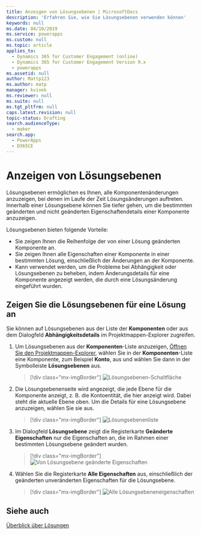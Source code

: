 ```yaml
---
title: Anzeigen von Lösungsebenen | MicrosoftDocs
description: 'Erfahren Sie, wie Sie Lösungsebenen verwenden können'
keywords: null
ms.date: 04/10/2019
ms.service: powerapps
ms.custom: null
ms.topic: article
applies_to:
  - Dynamics 365 for Customer Engagement (online)
  - Dynamics 365 for Customer Engagement Version 9.x
  - powerapps
ms.assetid: null
author: Mattp123
ms.author: matp
manager: kvivek
ms.reviewer: null
ms.suite: null
ms.tgt_pltfrm: null
caps.latest.revision: null
topic-status: Drafting
search.audienceType:
  - maker
search.app:
  - PowerApps
  - D365CE
---
```


# <a name="view-solution-layers"></a>Anzeigen von Lösungsebenen
Lösungsebenen ermöglichen es Ihnen, alle Komponentenänderungen anzuzeigen, bei denen im Laufe der Zeit Lösungsänderungen auftreten. Innerhalb einer Lösungsebene können Sie tiefer gehen, um die bestimmten geänderten und nicht geänderten Eigenschaftendetails einer Komponente anzuzeigen. 

Lösungsebenen bieten folgende Vorteile: 
-   Sie zeigen Ihnen die Reihenfolge der von einer Lösung geänderten Komponente an. 
-   Sie zeigen Ihnen alle Eigenschaften einer Komponente in einer bestimmten Lösung, einschließlich der Änderungen an der Komponente. 
-   Kann verwendet werden, um die Probleme bei Abhängigkeit oder Lösungsebenen zu beheben, indem Änderungsdetails für eine Komponente angezeigt werden, die durch eine Lösungsänderung eingeführt wurden.

## <a name="view-the-solution-layers-for-a-component"></a>Zeigen Sie die Lösungsebenen für eine Lösung an
Sie können auf Lösungsebenen aus der Liste der **Komponenten** oder aus dem Dialogfeld **Abhängigkeitsdetails** im Projektmappen-Explorer zugreifen. 

1. Um Lösungsebenen aus der **Komponenten**-Liste anzuzeigen, [Öffnen Sie den Projektmappen-Explorer](../model-driven-apps/advanced-navigation.md#solution-explorer), wählen Sie in der **Komponenten**-Liste eine Komponente, zum Beispiel **Konto**, aus und wählen Sie dann in der Symbolleiste **Lösungsebenen** aus. 

   > [!div class="mx-imgBorder"] 
   > ![](media/solution-layers-toolbar.png "Lösungsebenen-Schaltfläche")

2. Die Lösungsebenenseite wird angezeigt, die jede Ebene für die Komponente anzeigt, z. B. die Kontoentität, die hier anzeigt wird. Dabei steht die aktuelle Ebene oben. Um die Details für eine Lösungsebene anzuzeigen, wählen Sie sie aus. 

   > [!div class="mx-imgBorder"] 
   > ![](media/solution-layers-list.png "Lösungsebenenliste")

3. Im Dialogfeld **Lösungsebene** zeigt die Registerkarte **Geänderte Eigenschaften** nur die Eigenschaften an, die im Rahmen einer bestimmten Lösungsebene geändert wurden. 

   > [!div class="mx-imgBorder"] 
   > ![](media/solution-layers-change-prop.png "Von Lösungsebene geänderte Eigenschaften")

4. Wählen Sie die Registerkarte **Alle Eigenschaften** aus, einschließlich der geänderten unveränderten Eigenschaften für die Lösungsebene. 

   > [!div class="mx-imgBorder"] 
   > ![](media/solution-layers-all-prop.png "Alle Lösungsebeneneigenschaften")

## <a name="see-also"></a>Siehe auch
[Überblick über Lösungen](solutions-overview.md)